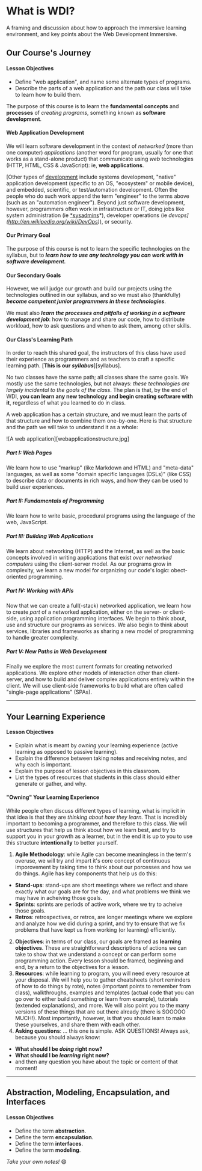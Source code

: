 # What is WDI?

A framing and discussion about how to approach the immersive learning
environment, and key points about the Web Development Immersive.

## Our Course's Journey

#### Lesson Objectives

- Define "web application", and name some alternate types of programs.
- Describe the parts of a web application and the path our class will take to
  learn how to build them.

The purpose of this course is to learn the **fundamental concepts** and
**processes** of *creating programs*, something known as **software
development**.

#### Web Application Development

We will learn software development in the context of *networked* (more than
one computer) *applications* (another word for program, usually for one that
works as a stand-alone product) that communicate using *web* technologies
(HTTP, HTML, CSS & JavaScript): ie, **web applications**.

[Other types of
[development](http://jamesmccaffrey.wordpress.com/2006/04/24/the-7-types-of-software-development/)
include systems development, "native" application
development (specific to an OS, "ecosystem" or mobile device), and embedded,
scientific, or test/automation development. Often the people who do such work
append the term "engineer" to the terms above (such as an "automation
engineer"). Beyond just software development, however, programmers often work
in infrastructure or IT, doing jobs like system administration (ie
[*sysadmins](http://en.wikipedia.org/wiki/System_administrator)*), developer
operations (ie *devops](http://en.wikipedia.org/wiki/DevOps)*), or security.

#### Our Primary Goal

The purpose of this course is not to learn the specific technologies on the
syllabus, but to ***learn how to use any technology you can work with in
software development.***

#### Our Secondary Goals

However, we will judge our growth and build our projects using the
technologies outlined in our syllabus, and so we must also (thankfully)
***become competent junior programmers in these technologies***.

We must also ***learn the processes and pitfalls of working in a software
development job***: how to manage and share our code, how to distribute
workload, how to ask questions and when to ask them, among other skills.

#### Our Class's Learning Path

In order to reach this shared goal, the instructors of this class have used
their experience as programmers and as teachers to craft a specific learning
path. [**This is our _syllabus_**][syllabus].

No two classes have the same path; all classes share the same goals. We mostly
use the same technologies, but not always: *these technologies are largely
incidental to the goals of the class*. The plan is that, by the end of WDI,
**you can learn any new technology and begin creating software with it**,
regardless of what you learned to do in class.

A web application has a certain structure, and we must learn the parts of that
structure and how to combine them one-by-one. Here is that structure and the
path we will take to understand it as a whole:

![A web application][webapplicationstructure.jpg]

##### Part I: Web Pages

We learn how to use "markup" (like Markdown and HTML) and "meta-data" 
languages, as well as some "domain specific languages (DSLs)" (like CSS) to
describe data or documents in rich ways, and how they can be used to build
user experiences.

##### Part II: Fundamentals of Programming

We learn how to write basic, procedural programs using the language of the web,
JavaScript. 

##### Part III: Building Web Applications

We learn about networking (HTTP) and the Internet, as well as the basic 
concepts involved in writing applications that exist *over networked computers*
using the client-server model. As our programs grow in complexity, we learn a
new model for organizing our code's logic: obect-oriented programming.

##### Part IV: Working with APIs

Now that we can create a full(-stack) networked application, we learn how to
create *part* of a networked application, either on the server- or client-side,
using application programming interfaces. We begin to think about, use and
structure our programs as services. We also begin to think about services,
libraries and frameworks as sharing a new model of programming to handle
greater complexity.

##### Part V: New Paths in Web Development

Finally we explore the most current formats for creating networked applications.
We explore other models of interaction other than client-server, and how to
build and deliver complex applications entirely within the client. We will use
client-side frameworks to build what are often called "single-page applications"
(SPAs).

---

## Your Learning Experience

#### Lesson Objectives

- Explain what is meant by *owning* your learning experience (active learning 
  as opposed to passive learning). 
- Explain the difference between taking notes and receiving notes,
  and why each is important. 
- Explain the purpose of lesson objectives in this classroom. 
- List the types of resources that students in this class should either 
  generate or gather, and why.

#### "Owning" Your Learning Experience

While people often discuss different types of learning, what is implicit in that
idea is that they are *thinking about how they learn.* That is incredibly
important to becoming a programmer, and therefore to this class. We will use
structures that help us think about how we learn best, and try to support you in
your growth as a learner, but in the end it is up to you to use this structure
**intentionally** to better yourself.

1. **Agile Methodology**: while Agile can become meaningless in the term's
  overuse, we will try and impart it's core concept of continuous imporovement
  by taking time to think about our porcesses and how we do things. Agile has
  key components that help us do this:
  - **Stand-ups**: stand-ups are short meetings where we reflect and share 
    exactly what our goals are for the day, and what problems we think we may 
    have in acheiving those goals.
  - **Sprints**: sprints are periods of active work, where we try to acheive 
    those goals.
  - **Retros**: retrospectives, or retros, are longer meetings where we explore
    and analyze how we did during a sprint, and try to ensure that we fix
    problems that have kept us from working (or learning) efficiently.
2. **Objectives**: in terms of our class, our goals are framed as **learning
  objectives**. These are straightforward descriptions of actions we can take
  to show that we understand a concept or can perform some programming action.
  Every lesson should be framed, beginning and end, by a return to the
  objectives for a lesson.
3. **Resources**: while learning to program, you will need every resource at
  your disposal. We will help you to gather cheatsheets (short reminders of
  how to do things by rote), notes (important points to remember from class),
  walkthroughs, examples and templates (actual code that you can go over to
  either build something or learn from example), tutorials (extended 
  explanations), and more. We will also point you to the many versions of these
  things that are out there already (there is SOOOOO MUCH!). Most importantly,
  however, is that you should learn to make these yourselves, and share them
  with each other.
4. **Asking questions**: ... this one is simple. ASK QUESTIONS! Always ask,
  because you should always know:
  - **What should I be *doing* right now?**
  - **What should I be *learning* right now?**
  - and then any question you have about the topic or content of that moment!

---

## Abstraction, Modeling, Encapsulation, and Interfaces

#### Lesson Objectives

- Define the term **abstraction**.
- Define the term **encapsulation**.
- Define the term **interfaces**.
- Define the term **modeling**.

*Take your own notes!* :smile:
